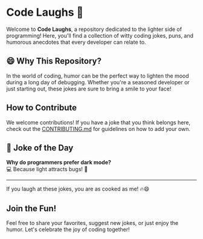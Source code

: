 # Code Laughs 🤣

Welcome to **Code Laughs**, a repository dedicated to the lighter side of programming! Here, you'll find a collection of witty coding jokes, puns, and humorous anecdotes that every developer can relate to.

## 😄 Why This Repository?

In the world of coding, humor can be the perfect way to lighten the mood during a long day of debugging. Whether you're a seasoned developer or just starting out, these jokes are sure to bring a smile to your face!

## How to Contribute

We welcome contributions! If you have a joke that you think belongs here, check out the [CONTRIBUTING.md](CONTRIBUTING.md) for guidelines on how to add your own.

## 🤔 Joke of the Day

**Why do programmers prefer dark mode?**  
💻 Because light attracts bugs! 🐞

---

If you laugh at these jokes, you are as cooked as me! 🔥😄

## Join the Fun!

Feel free to share your favorites, suggest new jokes, or just enjoy the humor. Let's celebrate the joy of coding together!
